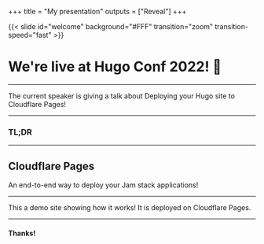 +++
title = "My presentation"
outputs = ["Reveal"]
+++

{{< slide id="welcome" background="#FFF" transition="zoom" transition-speed="fast" >}}

# We're live at Hugo Conf 2022! 🎉

---

The current speaker is giving a talk about Deploying your Hugo site to Cloudflare Pages! 

---

### TL;DR 

---

## Cloudflare Pages

An end-to-end way to deploy your Jam stack applications!

---


This a demo site showing how it works! It is deployed on Cloudflare Pages.

---

#### Thanks!